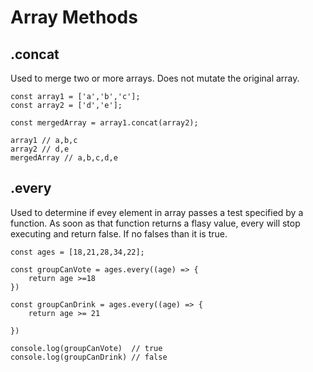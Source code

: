 # Array Methods

## .concat
Used to merge two or more arrays. Does not mutate the original array.

```JS
const array1 = ['a','b','c'];
const array2 = ['d','e'];

const mergedArray = array1.concat(array2);

array1 // a,b,c
array2 // d,e
mergedArray // a,b,c,d,e
```

## .every
Used to determine if  evey element in array passes a test specified by a function. As soon as that function returns a flasy value, every will stop executing and return false. If no falses than it is true.

```JS
const ages = [18,21,28,34,22];

const groupCanVote = ages.every((age) => {
	return age >=18
})

const groupCanDrink = ages.every((age) => {
	return age >= 21

})

console.log(groupCanVote)  // true
console.log(groupCanDrink) // false
```